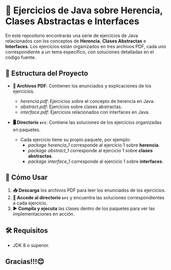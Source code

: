# 📝 Ejercicios de Java sobre Herencia, Clases Abstractas e Interfaces

En este repositorio encontrarás una serie de ejercicios de Java relacionados con los conceptos de **Herencia**, **Clases Abstractas** e **Interfaces**. Los ejercicios están organizados en tres archivos PDF, cada uno correspondiente a un tema específico, con soluciones detalladas en el código fuente.

## 📂 Estructura del Proyecto

- **📄 Archivos PDF**: Contienen los enunciados y explicaciones de los ejercicios.
  - *herencia.pdf*: Ejercicios sobre el concepto de herencia en Java.
  - *abstract.pdf*: Ejercicios sobre clases abstractas.
  - *interface.pdf*: Ejercicios relacionados con interfaces en Java.

- **🖥️ Directorio `src`**: Contiene las soluciones de los ejercicios organizadas en paquetes.
  - Cada ejercicio tiene su propio paquete, por ejemplo:
    - *package herencia_1* corresponde al ejercicio 1 sobre **herencia**.
    - *package abstract_1* corresponde al ejercicio 1 sobre **clases abstractas**.
    - *package interface_1* corresponde al ejercicio 1 sobre **interfaces**.

## 🚀 Cómo Usar

1. **📥 Descarga** los archivos PDF para leer los enunciados de los ejercicios.
2. **📂 Accede al directorio `src`** y encuentra las soluciones correspondientes a cada ejercicio.
3. **▶️ Compila y ejecuta** las clases dentro de los paquetes para ver las implementaciones en acción.

## 🛠️ Requisitos

- JDK 8 o superior.

## Gracias!!!😊